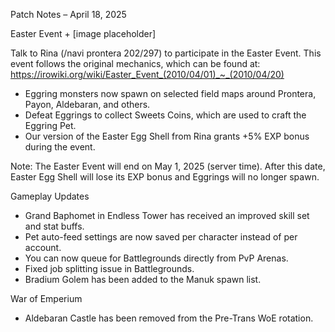 Patch Notes – April 18, 2025



Easter Event + [image placeholder]

Talk to Rina (/navi prontera 202/297) to participate in the Easter Event.
This event follows the original mechanics, which can be found at:
https://irowiki.org/wiki/Easter_Event_(2010/04/01)_~_(2010/04/20)

- Eggring monsters now spawn on selected field maps around Prontera, Payon, Aldebaran, and others.
- Defeat Eggrings to collect Sweets Coins, which are used to craft the Eggring Pet.
- Our version of the Easter Egg Shell from Rina grants +5% EXP bonus during the event.

Note:
The Easter Event will end on May 1, 2025 (server time).
After this date, Easter Egg Shell will lose its EXP bonus and Eggrings will no longer spawn.

Gameplay Updates
- Grand Baphomet in Endless Tower has received an improved skill set and stat buffs.
- Pet auto-feed settings are now saved per character instead of per account.
- You can now queue for Battlegrounds directly from PvP Arenas.
- Fixed job splitting issue in Battlegrounds.
- Bradium Golem has been added to the Manuk spawn list.

War of Emperium
- Aldebaran Castle has been removed from the Pre-Trans WoE rotation.